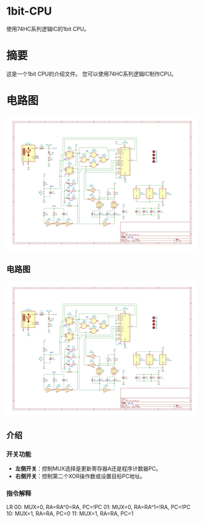 # 1bit-CPU
使用74HC系列逻辑IC的1bit CPU。

# 摘要
这是一个1bit CPU的介绍文件。
您可以使用74HC系列逻辑IC制作CPU。

# 电路图
![1bit-cpu.jpg](./img/schematic.jpg)

## 电路图
![1bit-cpu.jpg](./docs/img/schematic.jpg)

## 介绍
### 开关功能
- **左侧开关**：控制MUX选择是更新寄存器A还是程序计数器PC。
- **右侧开关**：控制第二个XOR操作数或设置目标PC地址。

### 指令解释
LR
00: MUX=0, RA=RA^0=RA, PC=!PC
01: MUX=0, RA=RA^1=!RA, PC=!PC
10: MUX=1, RA=RA, PC=0
11: MUX=1, RA=RA, PC=1